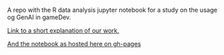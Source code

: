 A repo with the R data analysis jupyter notebook for a study on the usage og GenAI in gameDev.

[Link to a short explanation of our work.](https://thispro.notion.site/The-results-of-our-survey-on-GenAI-in-gameDev-fff1e275a64c805285d2e5cd20becf48?pvs=4)

[And the notebook as hosted here on gh-pages](https://cileene.github.io/RDataViz-GenAIGames/)
